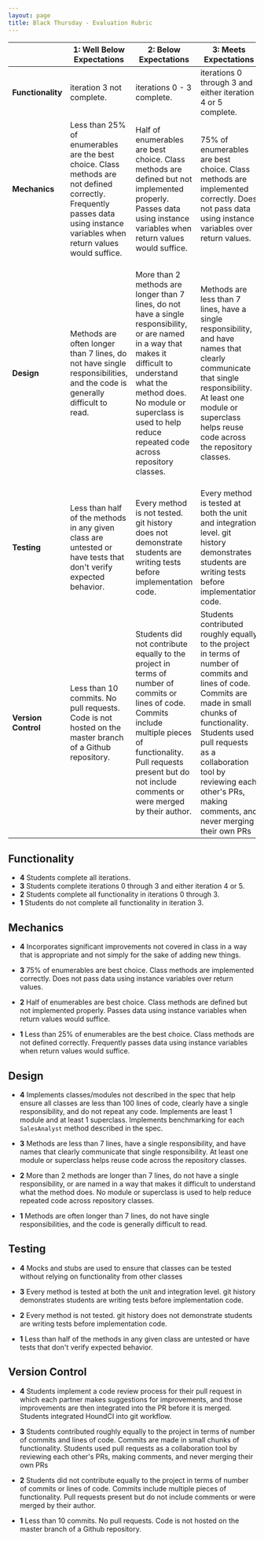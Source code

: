 ```yaml
---
layout: page
title: Black Thursday - Evaluation Rubric
---
```



<br> | **1: Well Below Expectations**  | **2: Below Expectations** | **3: Meets Expectations** | **4: Well Above Expectations**
-- | --- | --- | --- | ---
**Functionality** | iteration 3 not complete. | iterations 0 - 3 complete. | iterations 0 through 3 and either iteration 4 or 5 complete. | All iterations complete.
**Mechanics** |  Less than 25% of enumerables are the best choice. Class methods are not defined correctly. Frequently passes data using instance variables when return values would suffice. | Half of enumerables are best choice. Class methods are defined but not implemented properly. Passes data using instance variables when return values would suffice. | 75% of enumerables are best choice. Class methods are implemented correctly. Does not pass data using instance variables over return values. | Incorporates significant improvements not covered in class in a way that is appropriate and not simply for the sake of adding new things.
**Design** | Methods are often longer than 7 lines, do not have single responsibilities, and the code is generally difficult to read. | More than 2 methods are longer than 7 lines, do not have a single responsibility, or are named in a way that makes it difficult to understand what the method does. No module or superclass is used to help reduce repeated code across repository classes. | Methods are less than 7 lines, have a single responsibility, and have names that clearly communicate that single responsibility. At least one module or superclass helps reuse code across the repository classes. | Implements classes/modules not described in the spec that help ensure all classes are less than 100 lines of code, clearly have a single responsibility, and do not repeat any code. Implements are least 1 module and at least 1 superclass. Implements benchmarking for each `SalesAnalyst` method described in the spec.
**Testing** | Less than half of the methods in any given class are untested or have tests that don't verify expected behavior.| Every method is not tested. git history does not demonstrate students are writing tests before implementation code. | Every method is tested at both the unit and integration level. git history demonstrates students are writing tests before implementation code. | Mocks and stubs are used to ensure that classes can be tested without relying on functionality from other classes
**Version Control** | Less than 10 commits. No pull requests. Code is not hosted on the master branch of a Github repository. | Students did not contribute equally to the project in terms of number of commits or lines of code. Commits include multiple pieces of functionality. Pull requests present but do not include comments or were merged by their author. | Students contributed roughly equally to the project in terms of number of commits and lines of code. Commits are made in small chunks of functionality. Students used pull requests as a collaboration tool by reviewing each other's PRs, making comments, and never merging their own PRs | Students implement a code review process for their pull request in which each partner makes suggestions for improvements, and those improvements are then integrated into the PR before it is merged. Students integrated HoundCI into git workflow.

## Functionality

* **4** Students complete all iterations.
* **3** Students complete iterations 0 through 3 and either iteration 4 or 5.
* **2** Students complete all functionality in iterations 0 through 3.
* **1** Students do not complete all functionality in iteration 3.

## Mechanics

* **4** Incorporates significant improvements not covered in class in a way that is appropriate and not simply for the sake of adding new things.

* **3** 75% of enumerables are best choice. Class methods are implemented correctly. Does not pass data using instance variables over return values.

* **2** Half of enumerables are best choice. Class methods are defined but not implemented properly. Passes data using instance variables when return values would suffice.

* **1** Less than 25% of enumerables are the best choice. Class methods are not defined correctly. Frequently passes data using instance variables when return values would suffice.


## Design

* **4** Implements classes/modules not described in the spec that help ensure all classes are less than 100 lines of code, clearly have a single responsibility, and do not repeat any code. Implements are least 1 module and at least 1 superclass. Implements benchmarking for each `SalesAnalyst` method described in the spec.

* **3** Methods are less than 7 lines, have a single responsibility, and have names that clearly communicate that single responsibility. At least one module or superclass helps reuse code across the repository classes.

* **2** More than 2 methods are longer than 7 lines, do not have a single responsibility, or are named in a way that makes it difficult to understand what the method does. No module or superclass is used to help reduce repeated code across repository classes.

* **1** Methods are often longer than 7 lines, do not have single responsibilities, and the code is generally difficult to read.

## Testing

* **4** Mocks and stubs are used to ensure that classes can be tested without relying on functionality from other classes

* **3** Every method is tested at both the unit and integration level. git history demonstrates students are writing tests before implementation code.

* **2** Every method is not tested. git history does not demonstrate students are writing tests before implementation code.

* **1** Less than half of the methods in any given class are untested or have tests that don't verify expected behavior.


## Version Control

* **4** Students implement a code review process for their pull request in which each partner makes suggestions for improvements, and those improvements are then integrated into the PR before it is merged. Students integrated HoundCI into git workflow.

* **3** Students contributed roughly equally to the project in terms of number of commits and lines of code. Commits are made in small chunks of functionality. Students used pull requests as a collaboration tool by reviewing each other's PRs, making comments, and never merging their own PRs

* **2** Students did not contribute equally to the project in terms of number of commits or lines of code. Commits include multiple pieces of functionality. Pull requests present but do not include comments or were merged by their author.

* **1** Less than 10 commits. No pull requests. Code is not hosted on the master branch of a Github repository.
